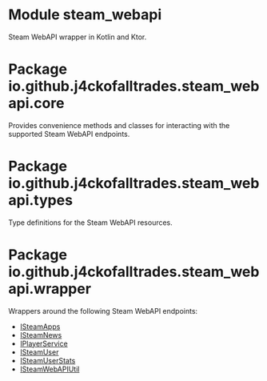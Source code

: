 # Module steam_webapi

Steam WebAPI wrapper in Kotlin and Ktor.

# Package io.github.j4ckofalltrades.steam_webapi.core

Provides convenience methods and classes for interacting with the supported Steam WebAPI endpoints. 

# Package io.github.j4ckofalltrades.steam_webapi.types

Type definitions for the Steam WebAPI resources.

# Package io.github.j4ckofalltrades.steam_webapi.wrapper

Wrappers around the following Steam WebAPI endpoints:

- [ISteamApps](https://partner.steamgames.com/doc/webapi/ISteamApps)
- [ISteamNews](https://partner.steamgames.com/doc/webapi/ISteamNews)
- [IPlayerService](https://partner.steamgames.com/doc/webapi/IPlayerService)
- [ISteamUser](https://partner.steamgames.com/doc/webapi/ISteamUser)
- [ISteamUserStats](https://partner.steamgames.com/doc/webapi/ISteamUserStats)
- [ISteamWebAPIUtil](https://partner.steamgames.com/doc/webapi/ISteamWebAPIUtil)
